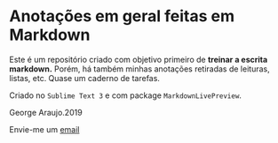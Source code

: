 # Anotações em geral feitas em Markdown

Este é um repositório criado com objetivo primeiro de **treinar a  escrita markdown.** Porém, há também minhas anotações retiradas de leituras, listas, etc. Quase um caderno de tarefas.

Criado no `Sublime Text 3` e com package `MarkdownLivePreview`.

George Araujo.2019  

Envie-me um [email](mailto:georgefpa@gmail.com)



